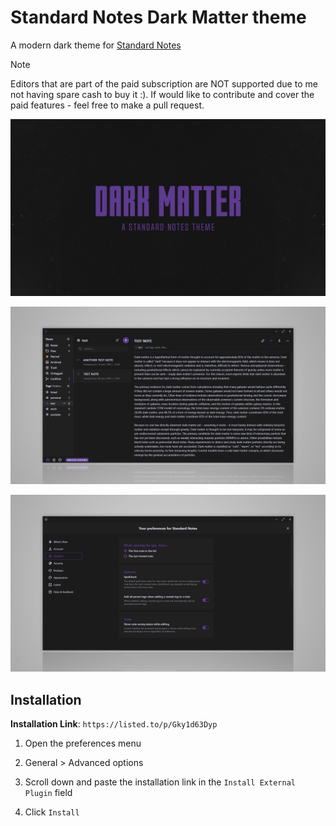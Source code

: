 # Standard Notes Dark Matter theme
A modern dark theme for [Standard Notes](https://standardnotes.com/)
> [!NOTE]
> Editors that are part of the paid subscription are NOT supported due to me not having spare cash to buy it :). If would like to contribute and cover the paid features - feel free to make a pull request.

![Preview](preview.png)

![Preview](preview-2.png)

![Preview](preview-3.png)

## Installation
**Installation Link**: `https://listed.to/p/Gky1d63Dyp`

1. Open the preferences menu

2. General > Advanced options

3. Scroll down and paste the installation link in the `Install External Plugin` field

4. Click `Install`
